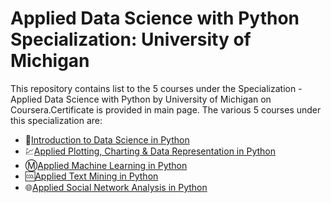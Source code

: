 # Applied Data Science with Python Specialization: University of Michigan
This repository contains list to the 5 courses under the Specialization - Applied Data Science with Python by University of Michigan on Coursera.Certificate is provided in main page.
The various 5 courses under this specialization are:
<ul>
<li>🔰<a href="https://www.coursera.org/learn/python-data-analysis/home/welcome">Introduction to Data Science in Python</a></li>
<li>💹<a href="https://www.coursera.org/learn/python-plotting/home/welcome">Applied Plotting, Charting & Data Representation in Python</a></li>
<li>Ⓜ<a href="https://www.coursera.org/learn/python-machine-learning/home/welcome">Applied Machine Learning in Python</a></li>
<li>🆒<a href="https://www.coursera.org/learn/python-text-mining/home/welcome">Applied Text Mining in Python</a></li>
<li>🌐<a href="https://www.coursera.org/learn/python-social-network-analysis/home/welcome">Applied Social Network Analysis in Python</a></li>
</ul>

